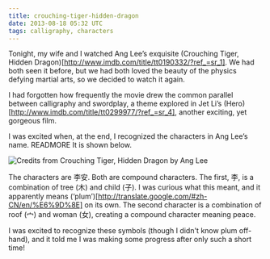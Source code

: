 ```yaml
---
title: crouching-tiger-hidden-dragon
date: 2013-08-18 05:32 UTC
tags: calligraphy, characters
---
```


Tonight, my wife and I watched Ang Lee’s exquisite (Crouching Tiger, Hidden Dragon)[http://www.imdb.com/title/tt0190332/?ref_=sr_1]. We had both seen it before, but we had both loved the beauty of the physics defying martial arts, so we decided to watch it again.

I had forgotten how frequently the movie drew the common parallel between calligraphy and swordplay, a theme explored in Jet Li’s (Hero)[http://www.imdb.com/title/tt0299977/?ref_=sr_4], another exciting, yet gorgeous film.

I was excited when, at the end, I recognized the characters in Ang Lee’s name. READMORE It is shown below.

<img src='/images/ang-lee.png' alt='Credits from Crouching Tiger, Hidden Dragon by Ang Lee' />

The characters are 李安. Both are compound characters. The first, 李, is a combination of tree (木) and child (子). I was curious what this meant, and it apparently means (‘plum’)[http://translate.google.com/#zh-CN/en/%E6%9D%8E] on its own. The second character is a combination of roof (宀) and woman (女), creating a compound character meaning peace.

I was excited to recognize these symbols (though I didn't know plum off-hand), and it told me I was making some progress after only such a short time!

